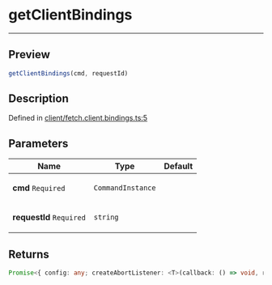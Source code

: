 

# getClientBindings

<div class="api-docs__separator" data-reactroot="">

---

</div><div class="api-docs__section">

## Preview

</div><div class="api-docs__preview fn">

```ts
getClientBindings(cmd, requestId)
```

</div><div class="api-docs__section">

## Description

</div><div class="api-docs__description"><span class="api-docs__do-not-parse">



</span></div><p class="api-docs__definition">

Defined in [client/fetch.client.bindings.ts:5](https://github.com/BetterTyped/hyper-fetch/blob/d6c03b85/packages/core/src/client/fetch.client.bindings.ts#L5)

</p><div class="api-docs__section">

## Parameters

</div><div class="api-docs__parameters"><table><thead><tr><th>Name</th><th>Type</th><th>Default</th></tr></thead><tbody><tr param-data="cmd"><td class="api-docs__param-name required">

**cmd** `Required`

</td><td class="api-docs__param-type">

`CommandInstance`

</td><td class="api-docs__param-default">



</td></tr><tr param-data="requestId"><td class="api-docs__param-name required">

**requestId** `Required`

</td><td class="api-docs__param-type">

`string`

</td><td class="api-docs__param-default">



</td></tr></tbody></table></div><div class="api-docs__section">

## Returns

</div><div class="api-docs__returns">

```ts
Promise<{ config: any; createAbortListener: <T>(callback: () => void, resolve: (value: ClientResponseErrorType<ExtractError<T>>) => void) => () => void; fullUrl: string; getAbortController: () => AbortController; getRequestStartTimestamp: () => number; getResponseStartTimestamp: () => number; headers: HeadersInit; onAbortError: <T>(resolve: (value: ClientResponseErrorType<ExtractError<T>>) => void) => Promise<ClientResponseErrorType<ExtractError<T>>>; onBeforeRequest: () => void; onError: <T>(error: Error | ExtractError<T>, status: number, resolve: (value: ClientResponseErrorType<ExtractError<T>>) => void) => Promise<ClientResponseErrorType<ExtractError<T>>>; onRequestEnd: () => number; onRequestProgress: (progress: ProgressRequestDataType) => number; onRequestStart: (progress?: ProgressRequestDataType) => number; onResponseEnd: () => number; onResponseProgress: (progress: ProgressRequestDataType) => number; onResponseStart: (progress?: ProgressRequestDataType) => number; onSuccess: <T>(responseData: unknown, status: number, resolve: (value: ClientResponseErrorType<ExtractError<T>>) => void) => Promise<ClientResponseSuccessType<ExtractResponse<T>>>; onTimeoutError: <T>(resolve: (value: ClientResponseErrorType<ExtractError<T>>) => void) => Promise<ClientResponseErrorType<ExtractError<T>>>; onUnexpectedError: <T>(resolve: (value: ClientResponseErrorType<ExtractError<T>>) => void) => Promise<ClientResponseErrorType<ExtractError<T>>>; payload: string | FormData }>
```

</div>